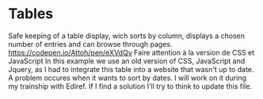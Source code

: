 # Tables
Safe keeping of a table display, wich sorts by column, displays a chosen number of entries and can browse through pages.
https://codepen.io/Attoh/pen/eXVdQv
Faire attention à la version de CSS et JavaScript
In this example we use an old version of CSS, JavaScript and Jquery, as I had to integrate this table into a website that wasn't up to date.
A problem occures when it wants to sort by dates. I will work on it during my trainship with Ediref. If I find a solution I'll try to think to update this file.